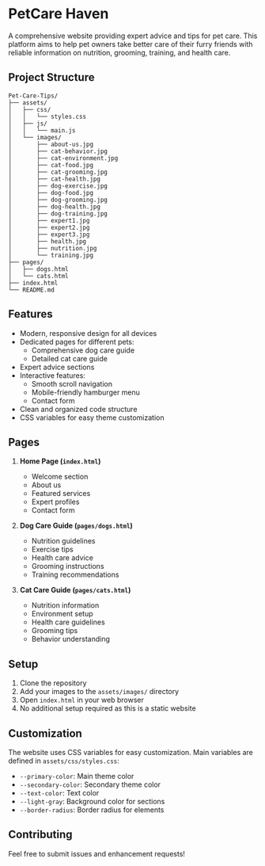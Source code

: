 # PetCare Haven

A comprehensive website providing expert advice and tips for pet care. This platform aims to help pet owners take better care of their furry friends with reliable information on nutrition, grooming, training, and health care.

## Project Structure

```
Pet-Care-Tips/
├── assets/
│   ├── css/
│   │   └── styles.css
│   ├── js/
│   │   └── main.js
│   └── images/
│       ├── about-us.jpg
│       ├── cat-behavior.jpg
│       ├── cat-environment.jpg
│       ├── cat-food.jpg
│       ├── cat-grooming.jpg
│       ├── cat-health.jpg
│       ├── dog-exercise.jpg
│       ├── dog-food.jpg
│       ├── dog-grooming.jpg
│       ├── dog-health.jpg
│       ├── dog-training.jpg
│       ├── expert1.jpg
│       ├── expert2.jpg
│       ├── expert3.jpg
│       ├── health.jpg
│       ├── nutrition.jpg
│       └── training.jpg
├── pages/
│   ├── dogs.html
│   └── cats.html
├── index.html
└── README.md
```

## Features

- Modern, responsive design for all devices
- Dedicated pages for different pets:
  - Comprehensive dog care guide
  - Detailed cat care guide
- Expert advice sections
- Interactive features:
  - Smooth scroll navigation
  - Mobile-friendly hamburger menu
  - Contact form
- Clean and organized code structure
- CSS variables for easy theme customization

## Pages

1. **Home Page (`index.html`)**
   - Welcome section
   - About us
   - Featured services
   - Expert profiles
   - Contact form

2. **Dog Care Guide (`pages/dogs.html`)**
   - Nutrition guidelines
   - Exercise tips
   - Health care advice
   - Grooming instructions
   - Training recommendations

3. **Cat Care Guide (`pages/cats.html`)**
   - Nutrition information
   - Environment setup
   - Health care guidelines
   - Grooming tips
   - Behavior understanding

## Setup

1. Clone the repository
2. Add your images to the `assets/images/` directory
3. Open `index.html` in your web browser
4. No additional setup required as this is a static website

## Customization

The website uses CSS variables for easy customization. Main variables are defined in `assets/css/styles.css`:
- `--primary-color`: Main theme color
- `--secondary-color`: Secondary theme color
- `--text-color`: Text color
- `--light-gray`: Background color for sections
- `--border-radius`: Border radius for elements

## Contributing

Feel free to submit issues and enhancement requests!
